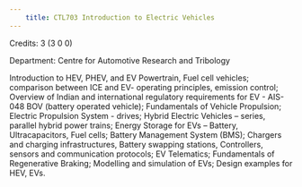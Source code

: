 ```yaml
---
    title: CTL703 Introduction to Electric Vehicles
---
```

Credits: 3 (3 0 0)

Department: Centre for Automotive Research and Tribology

Introduction to HEV, PHEV, and EV Powertrain, Fuel cell vehicles; comparison between ICE and EV- operating principles, emission control; Overview of Indian and international regulatory requirements for EV - AIS-048 BOV (battery operated vehicle); Fundamentals of Vehicle Propulsion; Electric Propulsion System - drives; Hybrid Electric Vehicles – series, parallel hybrid power trains; Energy Storage for EVs – Battery, Ultracapacitors, Fuel cells; Battery Management System (BMS); Chargers and charging infrastructures, Battery swapping stations, Controllers, sensors and communication protocols; EV Telematics; Fundamentals of Regenerative Braking; Modelling and simulation of EVs; Design examples for HEV, EVs.